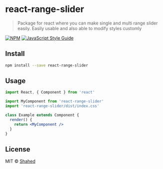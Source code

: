 # react-range-slider

> Package for react where you can make single and multi range slider easily. Easily usable and also able to modify styles customly

[![NPM](https://img.shields.io/npm/v/react-range-slider.svg)](https://www.npmjs.com/package/react-range-slider) [![JavaScript Style Guide](https://img.shields.io/badge/code_style-standard-brightgreen.svg)](https://standardjs.com)

## Install

```bash
npm install --save react-range-slider
```

## Usage

```jsx
import React, { Component } from 'react'

import MyComponent from 'react-range-slider'
import 'react-range-slider/dist/index.css'

class Example extends Component {
  render() {
    return <MyComponent />
  }
}
```

## License

MIT © [Shahed](https://github.com/Shahed)
